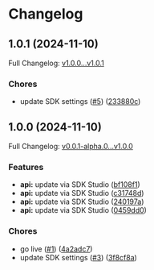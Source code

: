 # Changelog

## 1.0.1 (2024-11-10)

Full Changelog: [v1.0.0...v1.0.1](https://github.com/asjones-code/gumroad-node/compare/v1.0.0...v1.0.1)

### Chores

* update SDK settings ([#5](https://github.com/asjones-code/gumroad-node/issues/5)) ([233880c](https://github.com/asjones-code/gumroad-node/commit/233880cc2482e813e4570783d728221bfbbd3240))

## 1.0.0 (2024-11-10)

Full Changelog: [v0.0.1-alpha.0...v1.0.0](https://github.com/asjones-code/gumroad-node/compare/v0.0.1-alpha.0...v1.0.0)

### Features

* **api:** update via SDK Studio ([bf108f1](https://github.com/asjones-code/gumroad-node/commit/bf108f1c27e101a9932ded119b1be46814ab8c4c))
* **api:** update via SDK Studio ([c31748d](https://github.com/asjones-code/gumroad-node/commit/c31748df75863ed109470a705f25dddbfe406d10))
* **api:** update via SDK Studio ([240197a](https://github.com/asjones-code/gumroad-node/commit/240197a51d56c16903a5c5b4892c7fa16acd9169))
* **api:** update via SDK Studio ([0459dd0](https://github.com/asjones-code/gumroad-node/commit/0459dd0fc5e81cecdb1db714f3c4a243f900e7bc))


### Chores

* go live ([#1](https://github.com/asjones-code/gumroad-node/issues/1)) ([4a2adc7](https://github.com/asjones-code/gumroad-node/commit/4a2adc78ddb2937b9eaddb7de36dc1d1087b4f91))
* update SDK settings ([#3](https://github.com/asjones-code/gumroad-node/issues/3)) ([3f8cf8a](https://github.com/asjones-code/gumroad-node/commit/3f8cf8ac40084caccfc9f1088a3086fdd9ab2a7d))
